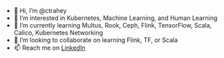 - 👋 Hi, I’m @ctrahey
- 👀 I’m interested in Kubernetes, Machine Learning, and Human Learning 
- 🌱 I’m currently learning Multus, Rook, Ceph, Flink, TensorFlow, Scala, Calico, Kubernetes Networking
- 💞️ I’m looking to collaborate on learning Flink, TF, or Scala
- 📫 Reach me on [LinkedIn](https://www.linkedin.com/in/christrahey/)

